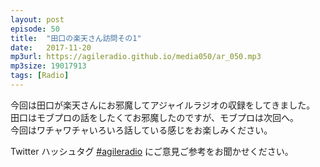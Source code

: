 ```yaml
---
layout: post
episode: 50
title:  "田口の楽天さん訪問その1"
date:   2017-11-20
mp3url: https://agileradio.github.io/media050/ar_050.mp3
mp3size: 19017913
tags: [Radio]
---
```


今回は田口が楽天さんにお邪魔してアジャイルラジオの収録をしてきました。  
田口はモブプロの話をしたくてお邪魔したのですが、モブプロは次回へ。  
今回はワチャワチャいろいろ話している感じをお楽しみください。

Twitter ハッシュタグ [#agileradio](https://twitter.com/intent/tweet?hashtags=agileradio) にご意見ご参考をお聞かせください。

